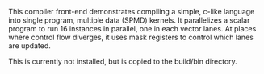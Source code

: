 This compiler front-end demonstrates compiling a simple, c-like language
into single program, multiple data (SPMD) kernels. It parallelizes a
scalar program to run 16 instances in parallel, one in each vector lanes.
At places where control flow diverges, it uses mask registers to control
which lanes are updated.

This is currently not installed, but is copied to the build/bin directory.